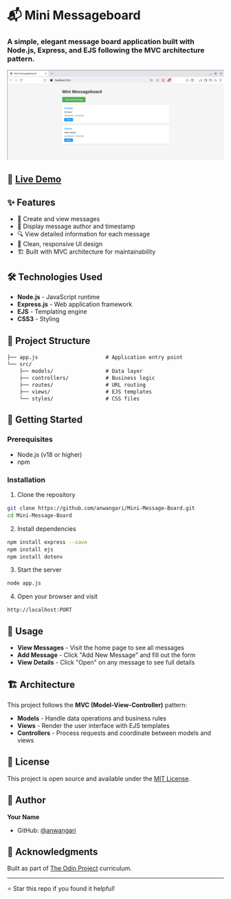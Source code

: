 # 📬 Mini Messageboard

### **A simple, elegant message board application built with Node.js, Express, and EJS following the MVC architecture pattern.**

![Mini Messageboard Preview](./Screenshot_from_2025-10-16_08-29-14.png)

## 🚀 [Live Demo](https://mini-message-board-production-8e5d.up.railway.app/)

## ✨ Features

- 📝 Create and view messages
- 👤 Display message author and timestamp
- 🔍 View detailed information for each message
- 🎨 Clean, responsive UI design
- 🏗️ Built with MVC architecture for maintainability

## 🛠️ Technologies Used

- **Node.js** - JavaScript runtime
- **Express.js** - Web application framework
- **EJS** - Templating engine
- **CSS3** - Styling

## 📁 Project Structure

```
├── app.js                      # Application entry point
└── src/
    ├── models/                 # Data layer
    ├── controllers/            # Business logic
    ├── routes/                 # URL routing
    ├── views/                  # EJS templates
    └── styles/                 # CSS files
```

## 🚦 Getting Started

### Prerequisites

- Node.js (v18 or higher)
- npm

### Installation

1. Clone the repository
```bash
git clone https://github.com/anwangari/Mini-Message-Board.git
cd Mini-Message-Board
```

2. Install dependencies
```bash
npm install express --save
npm install ejs
npm install dotenv
```

3. Start the server
```bash
node app.js
```

4. Open your browser and visit
```
http://localhost:PORT
```

## 📝 Usage

- **View Messages** - Visit the home page to see all messages
- **Add Message** - Click "Add New Message" and fill out the form
- **View Details** - Click "Open" on any message to see full details

## 🏗️ Architecture

This project follows the **MVC (Model-View-Controller)** pattern:

- **Models** - Handle data operations and business rules
- **Views** - Render the user interface with EJS templates
- **Controllers** - Process requests and coordinate between models and views

## 📄 License

This project is open source and available under the [MIT License](LICENSE).

## 👤 Author

**Your Name**
- GitHub: [@anwangari](https://github.com/anwangari)

## 🙏 Acknowledgments

Built as part of [The Odin Project](https://www.theodinproject.com/) curriculum.

---

⭐ Star this repo if you found it helpful!